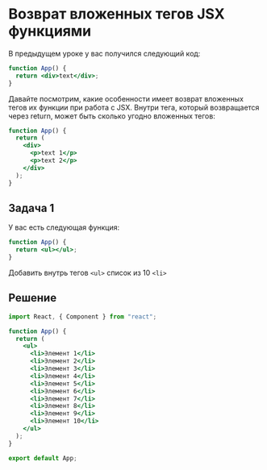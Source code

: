 # Возврат вложенных тегов JSX функциями

В предыдущем уроке у вас получился следующий код:

```jsx
function App() {
  return <div>text</div>;
}
```

Давайте посмотрим, какие особенности имеет возврат вложенных тегов их функции при работа с JSX. Внутри тега, который возвращается через return, может быть сколько угодно вложенных тегов:

```jsx
function App() {
  return (
    <div>
      <p>text 1</p>
      <p>text 2</p>
    </div>
  );
}
```

## Задача 1

У вас есть следующая функция:

```jsx
function App() {
  return <ul></ul>;
}
```

Добавить внутрь тегов `<ul>` список из 10 `<li>`

## Решение

```jsx
import React, { Component } from "react";

function App() {
  return (
    <ul>
      <li>Элемент 1</li>
      <li>Элемент 2</li>
      <li>Элемент 3</li>
      <li>Элемент 4</li>
      <li>Элемент 5</li>
      <li>Элемент 6</li>
      <li>Элемент 7</li>
      <li>Элемент 8</li>
      <li>Элемент 9</li>
      <li>Элемент 10</li>
    </ul>
  );
}

export default App;
```
